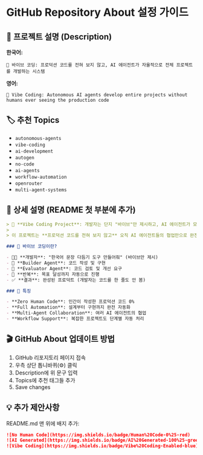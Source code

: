 # GitHub Repository About 설정 가이드

## 🎯 프로젝트 설명 (Description)

**한국어:**
```
🤖 바이브 코딩: 프로덕션 코드를 전혀 보지 않고, AI 에이전트가 자율적으로 전체 프로젝트를 개발하는 시스템
```

**영어:**
```
🤖 Vibe Coding: Autonomous AI agents develop entire projects without humans ever seeing the production code
```

## 🏷️ 추천 Topics

- `autonomous-agents`
- `vibe-coding`
- `ai-development`
- `autogen`
- `no-code`
- `ai-agents`
- `workflow-automation`
- `openrouter`
- `multi-agent-systems`

## 📝 상세 설명 (README 첫 부분에 추가)

```markdown
> 🎯 **Vibe Coding Project**: 개발자는 단지 "바이브"만 제시하고, AI 에이전트가 모든 코드를 작성합니다.
> 
> 이 프로젝트는 **프로덕션 코드를 전혀 보지 않고** 오직 AI 에이전트들의 협업만으로 완전한 애플리케이션을 구축하는 실험입니다.

### 🤔 바이브 코딩이란?

- 👨‍💻 **개발자**: "한국어 문장 다듬기 도구 만들어줘" (바이브만 제시)
- 🤖 **Builder Agent**: 코드 작성 및 구현
- 🧐 **Evaluator Agent**: 코드 검토 및 개선 요구
- 🔄 **반복**: 목표 달성까지 자동으로 진행
- ✅ **결과**: 완성된 프로덕트 (개발자는 코드를 한 줄도 안 봄)

### 🚀 특징

- **Zero Human Code**: 인간이 작성한 프로덕션 코드 0%
- **Full Automation**: 설계부터 구현까지 완전 자동화
- **Multi-Agent Collaboration**: 여러 AI 에이전트의 협업
- **Workflow Support**: 복잡한 프로젝트도 단계별 자동 처리
```

## 🎬 GitHub About 업데이트 방법

1. GitHub 리포지토리 페이지 접속
2. 우측 상단 톱니바퀴(⚙️) 클릭
3. Description에 위 문구 입력
4. Topics에 추천 태그들 추가
5. Save changes

## 💡 추가 제안사항

README.md 맨 위에 배지 추가:
```markdown
![No Human Code](https://img.shields.io/badge/Human%20Code-0%25-red)
![AI Generated](https://img.shields.io/badge/AI%20Generated-100%25-green)
![Vibe Coding](https://img.shields.io/badge/Vibe%20Coding-Enabled-blue)
```